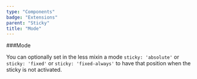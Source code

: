 ```yaml
---
type: "Components"
badge: "Extensions"
parent: "Sticky"
title: "Mode"
---
```


###Mode

You can optionally set in the less mixin a mode `sticky: 'absolute'` or `sticky: 'fixed'` or `sticky: 'fixed-always'` to have that position when the sticky is not activated.

<demo>
  <div class="gatsby_demo_item" data-iframe="iframe/demos/sticky/mode-absolute">
  </div>
  <div class="gatsby_demo_item" data-iframe="iframe/demos/sticky/mode-fixed">
  </div>
  <div class="gatsby_demo_item" data-iframe="iframe/demos/sticky/mode-fixed-always">
  </div>
</demo>
